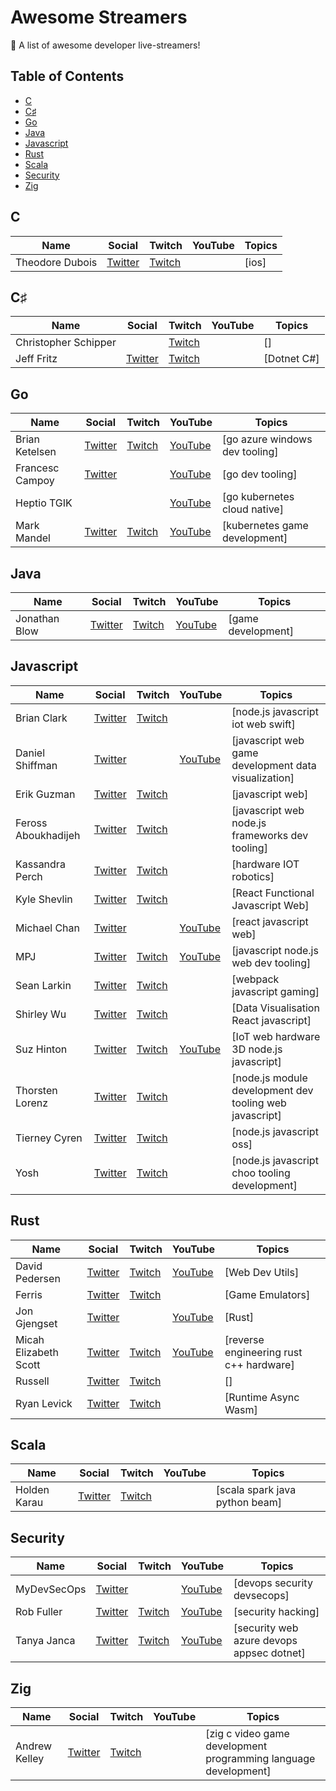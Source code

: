 # Awesome Streamers

🎥 A list of awesome developer live-streamers!

## Table of Contents

- [C](#c)
- [C♯](#c♯)
- [Go](#go)
- [Java](#java)
- [Javascript](#javascript)
- [Rust](#rust)
- [Scala](#scala)
- [Security](#security)
- [Zig](#zig)

## C

| Name            | Social                                | Twitch                                 | YouTube | Topics |
| --------------- | ------------------------------------- | -------------------------------------- | ------- | ------ |
| Theodore Dubois | [Twitter](https://twitter.com/tblodt) | [Twitch](https://www.twitch.tv/tbodt_) |         | [ios]  |

## C♯

| Name                 | Social                                     | Twitch                                           | YouTube | Topics      |
| -------------------- | ------------------------------------------ | ------------------------------------------------ | ------- | ----------- |
| Christopher Schipper |                                            | [Twitch](https://www.twitch.tv/electrichavoc)    |         | []          |
| Jeff Fritz           | [Twitter](https://twitter.com/csharpfritz) | [Twitch](https://www.twitch.tv/videos/419753654) |         | [Dotnet C#] |

## Go

| Name            | Social                                   | Twitch                                     | YouTube                                                             | Topics                         |
| --------------- | ---------------------------------------- | ------------------------------------------ | ------------------------------------------------------------------- | ------------------------------ |
| Brian Ketelsen  | [Twitter](https://twitter.com/bketelsen) | [Twitch](https://www.twitch.tv/bketelsen)  | [YouTube](https://www.youtube.com/channel/UCe-2wkt7S-5jtVqS2r_K5vA) | [go azure windows dev tooling] |
| Francesc Campoy | [Twitter](https://twitter.com/francesc)  |                                            | [YouTube](https://www.youtube.com/channel/UC_BzFbxG2za3bp5NRRRXJSw) | [go dev tooling]               |
| Heptio TGIK     |                                          |                                            | [YouTube](https://www.youtube.com/channel/UCjQU5ZI2mHswy7OOsii_URg) | [go kubernetes cloud native]   |
| Mark Mandel     | [Twitter](https://twitter.com/neurotic)  | [Twitch](https://www.twitch.tv/markmandel) | [YouTube](https://www.youtube.com/user/marksmandel)                 | [kubernetes game development]  |

## Java

| Name          | Social                                       | Twitch                                     | YouTube                                          | Topics             |
| ------------- | -------------------------------------------- | ------------------------------------------ | ------------------------------------------------ | ------------------ |
| Jonathan Blow | [Twitter](https://twitter.com/Jonathan_Blow) | [Twitch](https://www.twitch.tv/naysayer88) | [YouTube](https://www.youtube.com/user/jblow888) | [game development] |

## Javascript

| Name                | Social                                         | Twitch                                           | YouTube                                                             | Topics                                                  |
| ------------------- | ---------------------------------------------- | ------------------------------------------------ | ------------------------------------------------------------------- | ------------------------------------------------------- |
| Brian Clark         | [Twitter](https://twitter.com/_clarkio)        | [Twitch](https://www.twitch.tv/clarkio)          |                                                                     | [node.js javascript iot web swift]                      |
| Daniel Shiffman     | [Twitter](https://twitter.com/shiffman)        |                                                  | [YouTube](https://www.youtube.com/user/shiffman)                    | [javascript web game development data visualization]    |
| Erik Guzman         | [Twitter](https://twitter.com/talk2MeGooseman) | [Twitch](https://www.twitch.tv/talk2megooseman)  |                                                                     | [javascript web]                                        |
| Feross Aboukhadijeh | [Twitter](https://twitter.com/feross)          | [Twitch](https://www.twitch.tv/ferossity)        |                                                                     | [javascript web node.js frameworks dev tooling]         |
| Kassandra Perch     | [Twitter](https://twitter.com/nodebotanist)    | [Twitch](https://www.twitch.tv/nodebotanist)     |                                                                     | [hardware IOT robotics]                                 |
| Kyle Shevlin        | [Twitter](https://twitter.com/kyleshevlin)     | [Twitch](https://www.twitch.tv/kyleshevlin)      |                                                                     | [React Functional Javascript Web]                       |
| Michael Chan        | [Twitter](https://twitter.com/chantastic)      |                                                  | [YouTube](https://www.youtube.com/channel/UCXpmUxvG37qpckRHdkstf5w) | [react javascript web]                                  |
| MPJ                 | [Twitter](https://twitter.com/mpjme)           | [Twitch](https://www.twitch.tv/videos/420159934) | [YouTube](https://www.youtube.com/channel/UCO1cgjhGzsSYb1rsB4bFe4Q) | [javascript node.js web dev tooling]                    |
| Sean Larkin         | [Twitter](https://twitter.com/TheLarkInn)      | [Twitch](https://www.twitch.tv/thelarkinn)       |                                                                     | [webpack javascript gaming]                             |
| Shirley Wu          | [Twitter](https://twitter.com/sxywu)           | [Twitch](https://www.twitch.tv/sxywu)            |                                                                     | [Data Visualisation React javascript]                   |
| Suz Hinton          | [Twitter](https://twitter.com/noopkat)         | [Twitch](https://www.twitch.tv/noopkat)          | [YouTube](https://www.youtube.com/channel/UCoFU24KMXmCi4Sl3KIFPSVg) | [IoT web hardware 3D node.js javascript]                |
| Thorsten Lorenz     | [Twitter](https://twitter.com/thlorenz)        | [Twitch](https://www.twitch.tv/thlorenz)         |                                                                     | [node.js module development dev tooling web javascript] |
| Tierney Cyren       | [Twitter](https://twitter.com/bitandbang)      | [Twitch](https://www.twitch.tv/bitandbang)       |                                                                     | [node.js javascript oss]                                |
| Yosh                | [Twitter](https://twitter.com/yoshuawuyts)     | [Twitch](https://www.twitch.tv/yoshuawuyts)      |                                                                     | [node.js javascript choo tooling development]           |

## Rust

| Name                  | Social                                         | Twitch                                             | YouTube                                                             | Topics                                          |
| --------------------- | ---------------------------------------------- | -------------------------------------------------- | ------------------------------------------------------------------- | ----------------------------------------------- |
| David Pedersen        | [Twitter](https://twitter.com/davidpdrsn)      | [Twitch](https://www.twitch.tv/davidpdrsn)         | [YouTube](https://www.youtube.com/channel/UCDmSWx6SK0zCU2NqPJ0VmDQ) | [Web Dev Utils]                                 |
| Ferris                | [Twitter](https://twitter.com/ferristweetsnow) | [Twitch](https://www.twitch.tv/ferrisstreamsstuff) |                                                                     | [Game Emulators]                                |
| Jon Gjengset          | [Twitter](https://twitter.com/jonhoo)          |                                                    | [YouTube](https://www.youtube.com/c/JonGjengset)                    | [Rust]                                          |
| Micah Elizabeth Scott | [Twitter](https://twitter.com/scanlime)        | [Twitch](https://twitch.tv/scanlime)               | [YouTube](https://www.youtube.com/user/micahjd)                     | [reverse engineering rust c&#43;&#43; hardware] |
| Russell               | [Twitter](https://twitter.com/stainlessio)     | [Twitch](https://www.twitch.tv/stainlessio)        |                                                                     | []                                              |
| Ryan Levick           | [Twitter](https://twitter.com/ryan_levick)     | [Twitch](https://www.twitch.tv/ryanlevick)         |                                                                     | [Runtime Async Wasm]                            |

## Scala

| Name         | Social                                     | Twitch                                      | YouTube | Topics                         |
| ------------ | ------------------------------------------ | ------------------------------------------- | ------- | ------------------------------ |
| Holden Karau | [Twitter](https://twitter.com/holdenkarau) | [Twitch](https://www.twitch.tv/holdenkarau) |         | [scala spark java python beam] |

## Security

| Name        | Social                                        | Twitch                                         | YouTube                                                             | Topics                                    |
| ----------- | --------------------------------------------- | ---------------------------------------------- | ------------------------------------------------------------------- | ----------------------------------------- |
| MyDevSecOps | [Twitter](https://twitter.com/mydevsecops)    |                                                | [YouTube](https://www.youtube.com/channel/UCFf01c7VwZZWCRJwmcn5_DQ) | [devops security devsecops]               |
| Rob Fuller  | [Twitter](https://twitter.com/mubix)          | [Twitch](https://www.twitch.tv/mub1x)          | [YouTube](https://www.youtube.com/mubix)                            | [security hacking]                        |
| Tanya Janca | [Twitter](https://twitter.com/shehackspurple) | [Twitch](https://www.twitch.tv/shehackspurple) | [YouTube](https://www.youtube.com/channel/UCyxbNw11fMUgoR3XpVYVPIQ) | [security web azure devops appsec dotnet] |

## Zig

| Name          | Social                                     | Twitch                                     | YouTube | Topics                                                          |
| ------------- | ------------------------------------------ | ------------------------------------------ | ------- | --------------------------------------------------------------- |
| Andrew Kelley | [Twitter](https://twitter.com/andy_kelley) | [Twitch](https://www.twitch.tv/andrewrok/) |         | [zig c video game development programming language development] |
